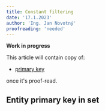 ```yaml
---
title: Constant filtering
date: '17.1.2023'
author: 'Ing. Jan Novotný'
proofreading: 'needed'
---
```


**Work in progress**

This article will contain copy of:

- [primary key](https://evitadb.io/research/assignment/querying/query_language#primary-key)

once it's proof-read.

## Entity primary key in set